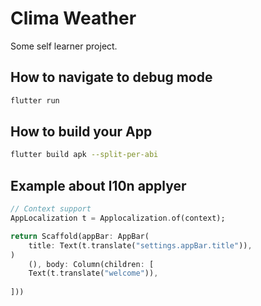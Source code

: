 # Clima Weather

Some self learner project.

## How to navigate to debug mode

```sh
flutter run
```

## How to build your App

```sh
flutter build apk --split-per-abi
```

## Example about l10n applyer

```dart
// Context support
AppLocalization t = Applocalization.of(context);

return Scaffold(appBar: AppBar(
    title: Text(t.translate("settings.appBar.title")),
)
    (), body: Column(children: [
    Text(t.translate("welcome")),
    
]))
```